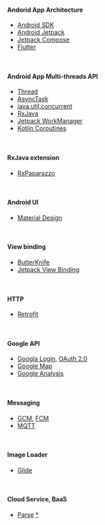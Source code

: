 #### Andorid App Architecture

- [Android SDK](https://developer.android.com/guide/components/fundamentals)
- [Android Jetpack](https://developer.android.com/jetpack)
- [Jetpack Compose](https://developer.android.com/jetpack/compose)
- [Flutter](https://flutter.dev/?gclid=Cj0KCQjwpdqDBhCSARIsAEUJ0hMdR2oWy7z1gZjCunnyttwc72u1_WeQt7kKgTPZJZOMSBGukRthx3waAu-yEALw_wcB&gclsrc=aw.ds)


</br>

#### Android App Multi-threads API

- [Thread](https://developer.android.com/reference/java/lang/Thread)
- [AsyncTask](https://www.google.com/url?client=internal-element-cse&cx=000521750095050289010:zpcpi1ea4s8&q=https://developer.android.com/reference/android/os/AsyncTask&sa=U&ved=2ahUKEwiF0L7F8f3vAhW9xosBHfY7DaEQFjAAegQIAhAB&usg=AOvVaw1kT9NqmBAtdKl_ofOEpNim)
- [java.util.concurrent](https://developer.android.com/reference/java/util/concurrent/package-summary)
- [RxJava](https://github.com/ReactiveX/RxJava)
- [Jetpack WorkManager](https://developer.android.com/topic/libraries/architecture/workmanager)
- [Kotlin Coroutines](https://developer.android.com/kotlin/coroutines)


</br>

#### RxJava extension

- [RxPaparazzo](https://github.com/miguelbcr/RxPaparazzo)


</br>

#### Android UI

- [Material Design](https://developer.android.com/guide/topics/ui/look-and-feel)



</br>

#### View binding
- [ButterKnife](https://github.com/JakeWharton/butterknife)
- [Jetpack View Binding](https://developer.android.com/topic/libraries/view-binding)

</br>

#### HTTP
- [Retrofit](https://square.github.io/retrofit/)


</br>

#### Google API

- [Googla Login](https://developers.google.com/identity/sign-in/web/sign-in), [OAuth 2.0](https://developers.google.com/identity/protocols/oauth2)
- [Google Map](https://developers.google.com/maps?hl=zh-tw)
- [Google Analysis](https://developers.google.com/analytics/devguides/reporting/core/v4)

</br>

#### Messaging

- [GCM](https://developers.google.com/cloud-messaging), [FCM](https://firebase.google.com/docs/cloud-messaging)
- [MQTT](https://mqtt.org/)


</br>

#### Image Loader

- [Glide](https://github.com/bumptech/glide)


</br>

#### Cloud Service, BaaS
- [Parse](https://parseplatform.org/) [*](https://zhuanlan.zhihu.com/p/61617125)